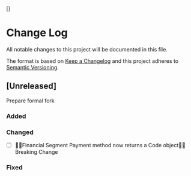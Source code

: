 []

# Change Log

All notable changes to this project will be documented in this file.

The format is based on [Keep a Changelog](http://keepachangelog.com/)
and this project adheres to [Semantic Versioning](http://semver.org/).

## [Unreleased]

Prepare formal fork

### Added

### Changed

- [ ] ⛓️‍💥Financial Segment Payment method now returns a Code object⛓️‍💥 Breaking Change

### Fixed
